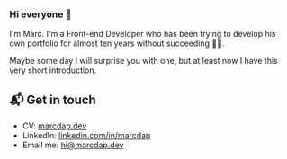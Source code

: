 ### Hi everyone 👋

I'm Marc. I'm a Front-end Developer who has been trying to develop his own portfolio for almost ten years without succeeding 🤦‍♂️.

Maybe some day I will surprise you with one, but at least now I have this very short introduction.

## 📬 Get in touch

- CV: [marcdap.dev](https://marcdap.dev/)
- LinkedIn: [linkedin.com/in/marcdap](https://www.linkedin.com/in/marcdap/)
- Email me: [hi@marcdap.dev](mailto:hi@marcdap.dev)

